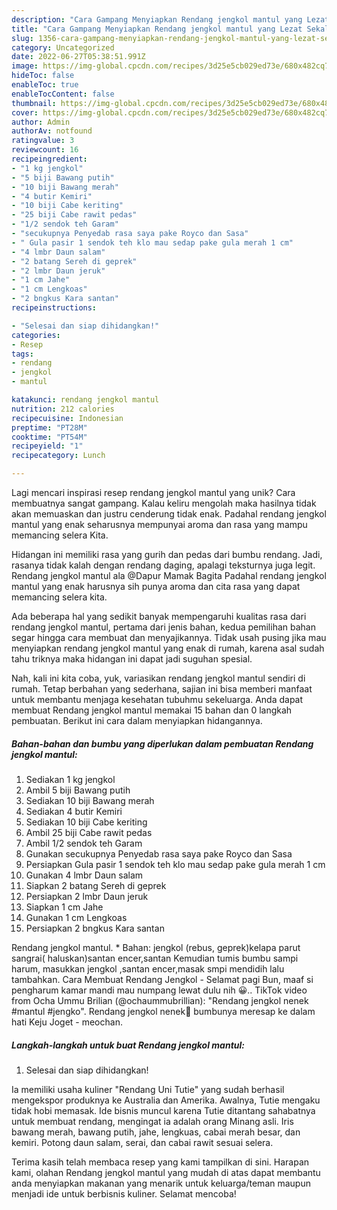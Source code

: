 ```yaml
---
description: "Cara Gampang Menyiapkan Rendang jengkol mantul yang Lezat Sekali"
title: "Cara Gampang Menyiapkan Rendang jengkol mantul yang Lezat Sekali"
slug: 1356-cara-gampang-menyiapkan-rendang-jengkol-mantul-yang-lezat-sekali
category: Uncategorized
date: 2022-06-27T05:38:51.991Z
image: https://img-global.cpcdn.com/recipes/3d25e5cb029ed73e/680x482cq70/rendang-jengkol-mantul-foto-resep-utama.jpg
hideToc: false
enableToc: true
enableTocContent: false
thumbnail: https://img-global.cpcdn.com/recipes/3d25e5cb029ed73e/680x482cq70/rendang-jengkol-mantul-foto-resep-utama.jpg
cover: https://img-global.cpcdn.com/recipes/3d25e5cb029ed73e/680x482cq70/rendang-jengkol-mantul-foto-resep-utama.jpg
author: Admin
authorAv: notfound
ratingvalue: 3
reviewcount: 16
recipeingredient:
- "1 kg jengkol"
- "5 biji Bawang putih"
- "10 biji Bawang merah"
- "4 butir Kemiri"
- "10 biji Cabe keriting"
- "25 biji Cabe rawit pedas"
- "1/2 sendok teh Garam"
- "secukupnya Penyedab rasa saya pake Royco dan Sasa"
- " Gula pasir 1 sendok teh klo mau sedap pake gula merah 1 cm"
- "4 lmbr Daun salam"
- "2 batang Sereh di geprek"
- "2 lmbr Daun jeruk"
- "1 cm Jahe"
- "1 cm Lengkoas"
- "2 bngkus Kara santan"
recipeinstructions:

- "Selesai dan siap dihidangkan!"
categories:
- Resep
tags:
- rendang
- jengkol
- mantul

katakunci: rendang jengkol mantul 
nutrition: 212 calories
recipecuisine: Indonesian
preptime: "PT28M"
cooktime: "PT54M"
recipeyield: "1"
recipecategory: Lunch

---
```





Lagi mencari inspirasi resep rendang jengkol mantul yang unik? Cara membuatnya sangat gampang. Kalau keliru mengolah maka hasilnya tidak akan memuaskan dan justru cenderung tidak enak. Padahal rendang jengkol mantul yang enak seharusnya mempunyai aroma dan rasa yang mampu memancing selera Kita.





Hidangan ini memiliki rasa yang gurih dan pedas dari bumbu rendang. Jadi, rasanya tidak kalah dengan rendang daging, apalagi teksturnya juga legit. Rendang jengkol mantul ala @Dapur Mamak Bagita Padahal rendang jengkol mantul yang enak harusnya sih punya aroma dan cita rasa yang dapat memancing selera kita.

Ada beberapa hal yang sedikit banyak mempengaruhi kualitas rasa dari rendang jengkol mantul, pertama dari jenis bahan, kedua pemilihan bahan segar hingga cara membuat dan menyajikannya. Tidak usah pusing jika mau menyiapkan rendang jengkol mantul yang enak di rumah, karena asal sudah tahu triknya maka hidangan ini dapat jadi suguhan spesial.






Nah, kali ini kita coba, yuk, variasikan rendang jengkol mantul sendiri di rumah. Tetap berbahan yang sederhana, sajian ini bisa memberi manfaat untuk membantu menjaga kesehatan tubuhmu sekeluarga. Anda dapat membuat Rendang jengkol mantul memakai 15 bahan dan 0 langkah pembuatan. Berikut ini cara dalam menyiapkan hidangannya.

<!--inarticleads1-->

##### Bahan-bahan dan bumbu yang diperlukan dalam pembuatan Rendang jengkol mantul:

1. Sediakan 1 kg jengkol
1. Ambil 5 biji Bawang putih
1. Sediakan 10 biji Bawang merah
1. Sediakan 4 butir Kemiri
1. Sediakan 10 biji Cabe keriting
1. Ambil 25 biji Cabe rawit pedas
1. Ambil 1/2 sendok teh Garam
1. Gunakan secukupnya Penyedab rasa saya pake Royco dan Sasa
1. Persiapkan  Gula pasir 1 sendok teh klo mau sedap pake gula merah 1 cm
1. Gunakan 4 lmbr Daun salam
1. Siapkan 2 batang Sereh di geprek
1. Persiapkan 2 lmbr Daun jeruk
1. Siapkan 1 cm Jahe
1. Gunakan 1 cm Lengkoas
1. Persiapkan 2 bngkus Kara santan


Rendang jengkol mantul. * Bahan: jengkol (rebus, geprek)kelapa parut sangrai( haluskan)santan encer,santan Kemudian tumis bumbu sampi harum, masukkan jengkol ,santan encer,masak smpi mendidih lalu tambahkan. Cara Membuat Rendang Jengkol - Selamat pagi Bun, maaf si pengharum kamar mandi mau numpang lewat dulu nih 😀.. TikTok video from Ocha Ummu Brilian (@ochaummubrillian): &#34;Rendang jengkol nenek #mantul #jengko&#34;. Rendang jengkol nenek🤤 bumbunya meresap ke dalam hati Keju Joget - meochan. 

<!--inarticleads2-->

##### Langkah-langkah untuk buat Rendang jengkol mantul:


1. Selesai dan siap dihidangkan!

Ia memiliki usaha kuliner &#34;Rendang Uni Tutie&#34; yang sudah berhasil mengekspor produknya ke Australia dan Amerika. Awalnya, Tutie mengaku tidak hobi memasak. Ide bisnis muncul karena Tutie ditantang sahabatnya untuk membuat rendang, mengingat ia adalah orang Minang asli. Iris bawang merah, bawang putih, jahe, lengkuas, cabai merah besar, dan kemiri. Potong daun salam, serai, dan cabai rawit sesuai selera. 

Terima kasih telah membaca resep yang kami tampilkan di sini. Harapan kami, olahan Rendang jengkol mantul yang mudah di atas dapat membantu anda menyiapkan makanan yang menarik untuk keluarga/teman maupun menjadi ide untuk berbisnis kuliner. Selamat mencoba!
